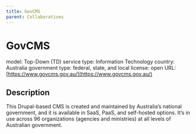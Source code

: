 ```yaml
---
title: GovCMS
parent: Collaboratives
---
```


# GovCMS

model: Top-Down (TD)
service type: Information Technology
country: Australia
government type: federal, state, and local
license: open
URL: [https://www.govcms.gov.au/](https://www.govcms.gov.au/)

## Description
This Drupal-based CMS is created and maintained by Australia’s national government, and it is available in SaaS, PaaS, and self-hosted options. It’s in use across 96 organizations (agencies and ministries) at all levels of Australian government.
